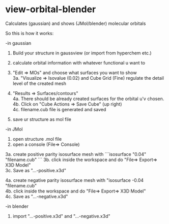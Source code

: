 # view-orbital-blender
Calculates (gaussian) and shows (JMol/blender) molecular orbitals

So this is how it works:

-in gaussian

1. Build your structure in gaussview (or import from hyperchem etc.)
2. calculate orbital information with whatever functional u want to
3. "Edit => MOs" and choose what surfaces you want to show  
3a. "Visualize => Isovalue (0.02) and Cube Grid (Fine) regulate the detail level of the created mesh  

4. "Results => Surfaces/contours"  
4a. There should be already created surfaces for the orbital u'v chosen.  
4b. Click on "Cube Actions => Save Cube" (up right)  
4c. filename.cub file is generated and saved  
5. save ur structure as mol file

-in JMol

1. open structure .mol file
2. open a console (File=> Console)

3a. create positive parity isosurface mesh with 
´´´isosurface "0.04" "filename.cub"  ´´´
3b. click inside the workspace and do "File=> Export=> X3D Model"  
3c. Save as "...-positive.x3d"

4a. create negative parity isosurface mesh with "isosurface -0.04 "filename.cub"  
4b. click inside the workspace and do "File=> Export=> X3D Model"  
4c. Save as "...-negative.x3d"  

-in blender
1. import "...-positive.x3d" and "...-negative.x3d"
